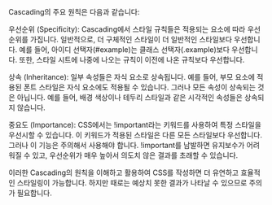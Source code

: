 Cascading의 주요 원칙은 다음과 같습니다:

우선순위 (Specificity): Cascading에서 스타일 규칙들은 적용되는 요소에 따라 우선순위를 가집니다. 일반적으로, 더 구체적인 스타일이 더 일반적인 스타일보다 우선합니다. 예를 들어, 아이디 선택자(#example)는 클래스 선택자(.example)보다 우선합니다. 또한, 스타일 시트에 나중에 나오는 규칙이 이전에 나온 규칙보다 우선합니다.

상속 (Inheritance): 일부 속성들은 자식 요소로 상속됩니다. 예를 들어, 부모 요소에 적용된 폰트 스타일은 자식 요소에도 적용될 수 있습니다. 그러나 모든 속성이 상속되는 것은 아닙니다. 예를 들어, 배경 색상이나 테두리 스타일과 같은 시각적인 속성들은 상속되지 않습니다.

중요도 (Importance): CSS에서는 !important라는 키워드를 사용하여 특정 스타일을 우선시할 수 있습니다. 이 키워드가 적용된 스타일은 다른 모든 스타일보다 우선합니다. 그러나 이 기능은 주의해서 사용해야 합니다. !important를 남발하면 유지보수가 어려워질 수 있고, 우선순위가 매우 높아서 의도치 않은 결과를 초래할 수 있습니다.

이러한 Cascading의 원칙을 이해하고 활용하여 CSS를 작성하면 더 유연하고 효율적인 스타일링이 가능합니다. 하지만 때로는 예상치 못한 결과가 나타날 수 있으므로 주의가 필요합니다.





